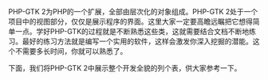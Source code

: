 PHP-GTK 2为PHP的一个扩展，全部由层次化的对象组成。PHP-GTK 2处于一个项目中的视图部分，仅仅是展示程序的界面。这里大家一定要高瞻远瞩把它想得简单一点。学好PHP-GTK的过程就是不断熟悉这些类，这就需要结合文档不断地练习。最好的练习方法就是编写一个实用的软件，这样会激发你深入挖掘的潜能。这个不需要多长时间，你就可以熟悉了。

下面，我们将PHP-GTK 2中展示整个开发全貌的列个表，供大家参考一下。